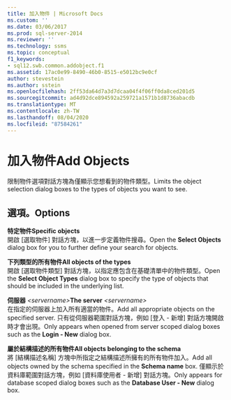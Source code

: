 ```yaml
---
title: 加入物件 | Microsoft Docs
ms.custom: ''
ms.date: 03/06/2017
ms.prod: sql-server-2014
ms.reviewer: ''
ms.technology: ssms
ms.topic: conceptual
f1_keywords:
- sql12.swb.common.addobject.f1
ms.assetid: 17ac0e99-8490-46b0-8515-e5012bc9e0cf
author: stevestein
ms.author: sstein
ms.openlocfilehash: 2ff53da64d7a3d7dcaa04f4f06ff0da8ced201d5
ms.sourcegitcommit: ad4d92dce894592a259721a1571b1d8736abacdb
ms.translationtype: MT
ms.contentlocale: zh-TW
ms.lasthandoff: 08/04/2020
ms.locfileid: "87584261"
---
```

# <a name="add-objects"></a><span data-ttu-id="03963-102">加入物件</span><span class="sxs-lookup"><span data-stu-id="03963-102">Add Objects</span></span>
  <span data-ttu-id="03963-103">限制物件選項對話方塊為僅顯示您想看到的物件類型。</span><span class="sxs-lookup"><span data-stu-id="03963-103">Limits the object selection dialog boxes to the types of objects you want to see.</span></span>  
  
## <a name="options"></a><span data-ttu-id="03963-104">選項。</span><span class="sxs-lookup"><span data-stu-id="03963-104">Options</span></span>  
 <span data-ttu-id="03963-105">**特定物件**</span><span class="sxs-lookup"><span data-stu-id="03963-105">**Specific objects**</span></span>  
 <span data-ttu-id="03963-106">開啟 [選取物件]  對話方塊，以進一步定義物件搜尋。</span><span class="sxs-lookup"><span data-stu-id="03963-106">Open the **Select Objects** dialog box for you to further define your search for objects.</span></span>  
  
 <span data-ttu-id="03963-107">**下列類型的所有物件**</span><span class="sxs-lookup"><span data-stu-id="03963-107">**All objects of the types**</span></span>  
 <span data-ttu-id="03963-108">開啟 [選取物件類型]  對話方塊，以指定應包含在基礎清單中的物件類型。</span><span class="sxs-lookup"><span data-stu-id="03963-108">Open the **Select Object Types** dialog box to specify the type of objects that should be included in the underlying list.</span></span>  
  
 <span data-ttu-id="03963-109">**伺服器**  _\<servername>_</span><span class="sxs-lookup"><span data-stu-id="03963-109">**The server**  _\<servername>_</span></span>  
 <span data-ttu-id="03963-110">在指定的伺服器上加入所有適當的物件。</span><span class="sxs-lookup"><span data-stu-id="03963-110">Add all appropriate objects on the specified server.</span></span> <span data-ttu-id="03963-111">只有從伺服器範圍對話方塊，例如 [登入 - 新增]  對話方塊開啟時才會出現。</span><span class="sxs-lookup"><span data-stu-id="03963-111">Only appears when opened from server scoped dialog boxes such as the **Login - New** dialog box.</span></span>  
  
 <span data-ttu-id="03963-112">**屬於結構描述的所有物件**</span><span class="sxs-lookup"><span data-stu-id="03963-112">**All objects belonging to the schema**</span></span>  
 <span data-ttu-id="03963-113">將 [結構描述名稱]  方塊中所指定之結構描述所擁有的所有物件加入。</span><span class="sxs-lookup"><span data-stu-id="03963-113">Add all objects owned by the schema specified in the **Schema name** box.</span></span> <span data-ttu-id="03963-114">僅顯示於資料庫範圍對話方塊，例如 [資料庫使用者 - 新增]  對話方塊。</span><span class="sxs-lookup"><span data-stu-id="03963-114">Only appears for database scoped dialog boxes such as the **Database User - New** dialog box.</span></span>  
  
  
